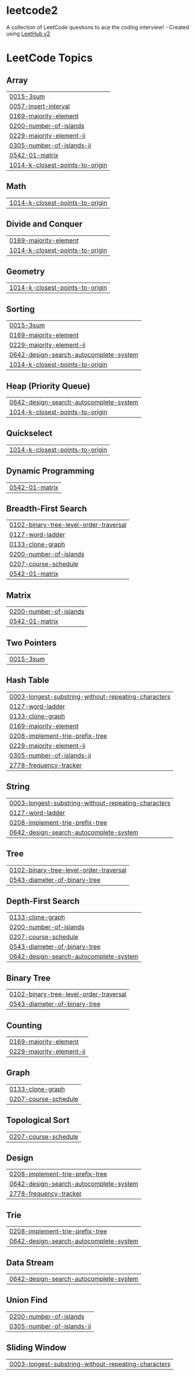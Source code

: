 # leetcode2
A collection of LeetCode questions to ace the coding interview! - Created using [LeetHub v2](https://github.com/arunbhardwaj/LeetHub-2.0)

<!---LeetCode Topics Start-->
# LeetCode Topics
## Array
|  |
| ------- |
| [0015-3sum](https://github.com/spyrux/leetcode2/tree/master/0015-3sum) |
| [0057-insert-interval](https://github.com/spyrux/leetcode2/tree/master/0057-insert-interval) |
| [0169-majority-element](https://github.com/spyrux/leetcode2/tree/master/0169-majority-element) |
| [0200-number-of-islands](https://github.com/spyrux/leetcode2/tree/master/0200-number-of-islands) |
| [0229-majority-element-ii](https://github.com/spyrux/leetcode2/tree/master/0229-majority-element-ii) |
| [0305-number-of-islands-ii](https://github.com/spyrux/leetcode2/tree/master/0305-number-of-islands-ii) |
| [0542-01-matrix](https://github.com/spyrux/leetcode2/tree/master/0542-01-matrix) |
| [1014-k-closest-points-to-origin](https://github.com/spyrux/leetcode2/tree/master/1014-k-closest-points-to-origin) |
## Math
|  |
| ------- |
| [1014-k-closest-points-to-origin](https://github.com/spyrux/leetcode2/tree/master/1014-k-closest-points-to-origin) |
## Divide and Conquer
|  |
| ------- |
| [0169-majority-element](https://github.com/spyrux/leetcode2/tree/master/0169-majority-element) |
| [1014-k-closest-points-to-origin](https://github.com/spyrux/leetcode2/tree/master/1014-k-closest-points-to-origin) |
## Geometry
|  |
| ------- |
| [1014-k-closest-points-to-origin](https://github.com/spyrux/leetcode2/tree/master/1014-k-closest-points-to-origin) |
## Sorting
|  |
| ------- |
| [0015-3sum](https://github.com/spyrux/leetcode2/tree/master/0015-3sum) |
| [0169-majority-element](https://github.com/spyrux/leetcode2/tree/master/0169-majority-element) |
| [0229-majority-element-ii](https://github.com/spyrux/leetcode2/tree/master/0229-majority-element-ii) |
| [0642-design-search-autocomplete-system](https://github.com/spyrux/leetcode2/tree/master/0642-design-search-autocomplete-system) |
| [1014-k-closest-points-to-origin](https://github.com/spyrux/leetcode2/tree/master/1014-k-closest-points-to-origin) |
## Heap (Priority Queue)
|  |
| ------- |
| [0642-design-search-autocomplete-system](https://github.com/spyrux/leetcode2/tree/master/0642-design-search-autocomplete-system) |
| [1014-k-closest-points-to-origin](https://github.com/spyrux/leetcode2/tree/master/1014-k-closest-points-to-origin) |
## Quickselect
|  |
| ------- |
| [1014-k-closest-points-to-origin](https://github.com/spyrux/leetcode2/tree/master/1014-k-closest-points-to-origin) |
## Dynamic Programming
|  |
| ------- |
| [0542-01-matrix](https://github.com/spyrux/leetcode2/tree/master/0542-01-matrix) |
## Breadth-First Search
|  |
| ------- |
| [0102-binary-tree-level-order-traversal](https://github.com/spyrux/leetcode2/tree/master/0102-binary-tree-level-order-traversal) |
| [0127-word-ladder](https://github.com/spyrux/leetcode2/tree/master/0127-word-ladder) |
| [0133-clone-graph](https://github.com/spyrux/leetcode2/tree/master/0133-clone-graph) |
| [0200-number-of-islands](https://github.com/spyrux/leetcode2/tree/master/0200-number-of-islands) |
| [0207-course-schedule](https://github.com/spyrux/leetcode2/tree/master/0207-course-schedule) |
| [0542-01-matrix](https://github.com/spyrux/leetcode2/tree/master/0542-01-matrix) |
## Matrix
|  |
| ------- |
| [0200-number-of-islands](https://github.com/spyrux/leetcode2/tree/master/0200-number-of-islands) |
| [0542-01-matrix](https://github.com/spyrux/leetcode2/tree/master/0542-01-matrix) |
## Two Pointers
|  |
| ------- |
| [0015-3sum](https://github.com/spyrux/leetcode2/tree/master/0015-3sum) |
## Hash Table
|  |
| ------- |
| [0003-longest-substring-without-repeating-characters](https://github.com/spyrux/leetcode2/tree/master/0003-longest-substring-without-repeating-characters) |
| [0127-word-ladder](https://github.com/spyrux/leetcode2/tree/master/0127-word-ladder) |
| [0133-clone-graph](https://github.com/spyrux/leetcode2/tree/master/0133-clone-graph) |
| [0169-majority-element](https://github.com/spyrux/leetcode2/tree/master/0169-majority-element) |
| [0208-implement-trie-prefix-tree](https://github.com/spyrux/leetcode2/tree/master/0208-implement-trie-prefix-tree) |
| [0229-majority-element-ii](https://github.com/spyrux/leetcode2/tree/master/0229-majority-element-ii) |
| [0305-number-of-islands-ii](https://github.com/spyrux/leetcode2/tree/master/0305-number-of-islands-ii) |
| [2778-frequency-tracker](https://github.com/spyrux/leetcode2/tree/master/2778-frequency-tracker) |
## String
|  |
| ------- |
| [0003-longest-substring-without-repeating-characters](https://github.com/spyrux/leetcode2/tree/master/0003-longest-substring-without-repeating-characters) |
| [0127-word-ladder](https://github.com/spyrux/leetcode2/tree/master/0127-word-ladder) |
| [0208-implement-trie-prefix-tree](https://github.com/spyrux/leetcode2/tree/master/0208-implement-trie-prefix-tree) |
| [0642-design-search-autocomplete-system](https://github.com/spyrux/leetcode2/tree/master/0642-design-search-autocomplete-system) |
## Tree
|  |
| ------- |
| [0102-binary-tree-level-order-traversal](https://github.com/spyrux/leetcode2/tree/master/0102-binary-tree-level-order-traversal) |
| [0543-diameter-of-binary-tree](https://github.com/spyrux/leetcode2/tree/master/0543-diameter-of-binary-tree) |
## Depth-First Search
|  |
| ------- |
| [0133-clone-graph](https://github.com/spyrux/leetcode2/tree/master/0133-clone-graph) |
| [0200-number-of-islands](https://github.com/spyrux/leetcode2/tree/master/0200-number-of-islands) |
| [0207-course-schedule](https://github.com/spyrux/leetcode2/tree/master/0207-course-schedule) |
| [0543-diameter-of-binary-tree](https://github.com/spyrux/leetcode2/tree/master/0543-diameter-of-binary-tree) |
| [0642-design-search-autocomplete-system](https://github.com/spyrux/leetcode2/tree/master/0642-design-search-autocomplete-system) |
## Binary Tree
|  |
| ------- |
| [0102-binary-tree-level-order-traversal](https://github.com/spyrux/leetcode2/tree/master/0102-binary-tree-level-order-traversal) |
| [0543-diameter-of-binary-tree](https://github.com/spyrux/leetcode2/tree/master/0543-diameter-of-binary-tree) |
## Counting
|  |
| ------- |
| [0169-majority-element](https://github.com/spyrux/leetcode2/tree/master/0169-majority-element) |
| [0229-majority-element-ii](https://github.com/spyrux/leetcode2/tree/master/0229-majority-element-ii) |
## Graph
|  |
| ------- |
| [0133-clone-graph](https://github.com/spyrux/leetcode2/tree/master/0133-clone-graph) |
| [0207-course-schedule](https://github.com/spyrux/leetcode2/tree/master/0207-course-schedule) |
## Topological Sort
|  |
| ------- |
| [0207-course-schedule](https://github.com/spyrux/leetcode2/tree/master/0207-course-schedule) |
## Design
|  |
| ------- |
| [0208-implement-trie-prefix-tree](https://github.com/spyrux/leetcode2/tree/master/0208-implement-trie-prefix-tree) |
| [0642-design-search-autocomplete-system](https://github.com/spyrux/leetcode2/tree/master/0642-design-search-autocomplete-system) |
| [2778-frequency-tracker](https://github.com/spyrux/leetcode2/tree/master/2778-frequency-tracker) |
## Trie
|  |
| ------- |
| [0208-implement-trie-prefix-tree](https://github.com/spyrux/leetcode2/tree/master/0208-implement-trie-prefix-tree) |
| [0642-design-search-autocomplete-system](https://github.com/spyrux/leetcode2/tree/master/0642-design-search-autocomplete-system) |
## Data Stream
|  |
| ------- |
| [0642-design-search-autocomplete-system](https://github.com/spyrux/leetcode2/tree/master/0642-design-search-autocomplete-system) |
## Union Find
|  |
| ------- |
| [0200-number-of-islands](https://github.com/spyrux/leetcode2/tree/master/0200-number-of-islands) |
| [0305-number-of-islands-ii](https://github.com/spyrux/leetcode2/tree/master/0305-number-of-islands-ii) |
## Sliding Window
|  |
| ------- |
| [0003-longest-substring-without-repeating-characters](https://github.com/spyrux/leetcode2/tree/master/0003-longest-substring-without-repeating-characters) |
<!---LeetCode Topics End-->